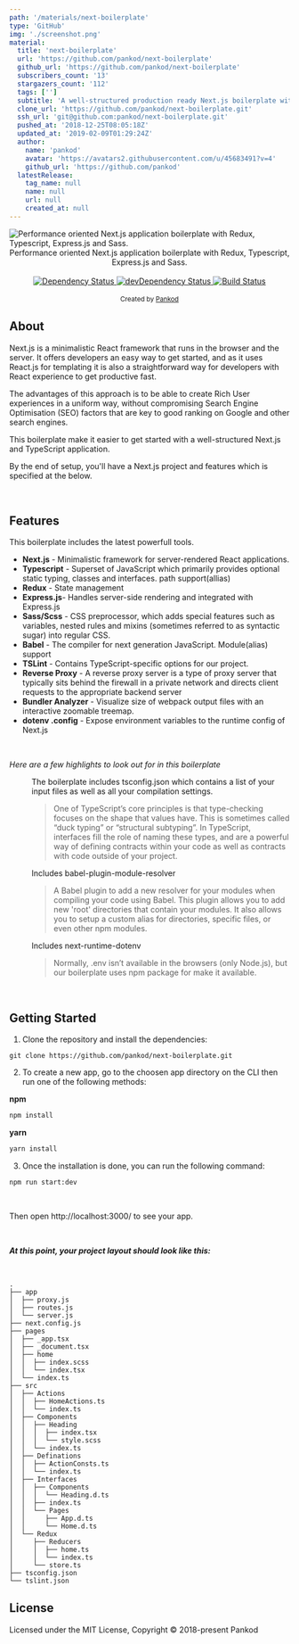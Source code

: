 ```yaml
---
path: '/materials/next-boilerplate'
type: 'GitHub'
img: './screenshot.png'
material:
  title: 'next-boilerplate'
  url: 'https://github.com/pankod/next-boilerplate'
  github_url: 'https://github.com/pankod/next-boilerplate'
  subscribers_count: '13'
  stargazers_count: '112'
  tags: ['']
  subtitle: 'A well-structured production ready Next.js boilerplate with Typescript, Redux, Express.js, Sass, Css, EnvConfig, Reverse Proxy, Bundle Analyzer.'
  clone_url: 'https://github.com/pankod/next-boilerplate.git'
  ssh_url: 'git@github.com:pankod/next-boilerplate.git'
  pushed_at: '2018-12-25T08:05:18Z'
  updated_at: '2019-02-09T01:29:24Z'
  author:
    name: 'pankod'
    avatar: 'https://avatars2.githubusercontent.com/u/45683491?v=4'
    github_url: 'https://github.com/pankod'
  latestRelease:
    tag_name: null
    name: null
    url: null
    created_at: null
---
```


<img src='https://github.com/pankod/next-boilerplate/blob/master/banner.jpg' alt='Performance oriented Next.js application boilerplate with Redux, Typescript, Express.js and Sass.' align='center' />

<br/>
<div align='center' >Performance oriented Next.js application boilerplate with Redux, Typescript, Express.js and Sass.</div>
<br/>

<div align='center'>
  <!-- Dependency Status -->
  <a href='https://david-dm.org/flexdinesh/react-redux-boilerplate'>
    <img src='https://david-dm.org/pankod/next-boilerplate.svg' alt='Dependency Status' />
  </a>
  <!-- devDependency Status -->
  <a href='https://david-dm.org/pankod/next-boilerplate#info=devDependencies'> 
    <img src='https://david-dm.org/pankod/next-boilerplate/dev-status.svg' alt='devDependency Status' />
  </a>
  <!-- Build Status -->
  <a href='https://travis-ci.org/pankod/next-boilerplate'>
    <img src='https://travis-ci.org/pankod/next-boilerplate.svg?branch=master' alt='Build Status' />
  </a>
</div>


<br/>
<div align='center'>
  <sub>Created by <a href='https://www.pankod.com'>Pankod</a></sub>
</div>



## About


Next.js is a minimalistic React framework that runs in the browser and the server. It offers developers an easy way to get started, and as it uses React.js for templating it is also a straightforward way for developers with React experience to get productive fast.

The advantages of this approach is to be able to create Rich User experiences in a uniform way, without compromising Search Engine Optimisation (SEO) factors that are key to good ranking on Google and other search engines. 

This boilerplate make it easier to get started with a well-structured Next.js and TypeScript application.

By the end of setup, you'll have a Next.js project and features which is specified at the below.

<br/>

## Features


This boilerplate includes the latest powerfull tools.

* **Next.js** - Minimalistic framework for server-rendered React applications.
* **Typescript** - Superset of JavaScript which primarily provides optional static typing, classes and interfaces. path support(allias)
* **Redux** - State management
* **Express.js**- Handles server-side rendering and integrated with Express.js
* **Sass/Scss** - CSS preprocessor, which adds special features such as variables, nested rules and mixins (sometimes referred to as syntactic sugar) into regular CSS.
* **Babel** -  The compiler for next generation JavaScript. Module(alias) support 
* **TSLint** - Contains TypeScript-specific options for our project.
* **Reverse Proxy** - A reverse proxy server is a type of proxy server that typically sits behind the firewall in a private network and directs client requests to the appropriate backend server
* **Bundler Analyzer** - Visualize size of webpack output files with an interactive zoomable treemap.
* **dotenv .config** - Expose environment variables to the runtime config of Next.js

<br/>

*Here are a few highlights to look out for in this boilerplate*

<dl>
  
  <dd>The boilerplate includes tsconfig.json which contains a list of your input files as well as all your compilation settings.<dd>

  >One of TypeScript’s core principles is that type-checking focuses on the shape that values have. This is sometimes called “duck typing” or “structural subtyping”. In TypeScript, interfaces fill the role of naming these types, and are a powerful way of defining contracts within your code as well as contracts with code outside of your project.

 
  <dd>Includes babel-plugin-module-resolver <dd>

  >A Babel plugin to add a new resolver for your modules when compiling your code using Babel. This plugin allows you to add new 'root' directories that contain your modules. It also allows you to setup a custom alias for directories, specific files, or even other npm modules.

  
  <dd>Includes next-runtime-dotenv <dd>

  >Normally, .env isn’t available in the browsers (only Node.js), but our boilerplate uses npm package for make it available.

</dl>

<br/>

## Getting Started


1. Clone the repository and install the dependencies:

```
git clone https://github.com/pankod/next-boilerplate.git
```


2. To create a new app, go to the choosen app directory on the CLI then run one of the following methods:

**npm**

```sh
npm install
```
**yarn**

```sh
yarn install
```

3. Once the installation is done, you can run the following command:

 ```
 npm run start:dev
 ```
 <br/>

Then open http://localhost:3000/ to see your app.

<br/>

 ***At this point, your project layout should look like this:***
 
 <br/>

```
.
├── app
│  ├── proxy.js
│  ├── routes.js
│  └── server.js
├── next.config.js
├── pages
│  ├── _app.tsx
│  ├── _document.tsx
│  ├── home
│  │  ├── index.scss
│  │  └── index.tsx
│  └── index.ts
├── src
│  ├── Actions
│  │  ├── HomeActions.ts
│  │  └── index.ts
│  ├── Components
│  │  ├── Heading
│  │  │  ├── index.tsx
│  │  │  └── style.scss
│  │  └── index.ts
│  ├── Definations
│  │  ├── ActionConsts.ts
│  │  └── index.ts
│  ├── Interfaces
│  │  ├── Components
│  │  │  └── Heading.d.ts
│  │  ├── index.ts
│  │  └── Pages
│  │     ├── App.d.ts
│  │     └── Home.d.ts
│  └── Redux
│     ├── Reducers
│     │  ├── home.ts
│     │  └── index.ts
│     └── store.ts
├── tsconfig.json
└── tslint.json

```

## License

Licensed under the MIT License, Copyright © 2018-present Pankod
